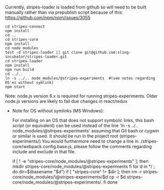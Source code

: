 Currently, stripes-loader is loaded from github so will need to be built manually rather than via prepublish script because of this:
https://github.com/npm/npm/issues/3055

    cd stripes-connect
    npm install
    cd ..
    cd stripes-core
    npm install
    cd node_modules
    test -d stripes-loader || git clone git@github.com:sling-incubator/stripes-loader.git
    cd stripes-loader
    npm install
    npm run build
    cd ../..
    ln -s ../.. node_modules/@stripes-experiments  #(see notes regarding OS'es without symlink)
    npm start

Note: node.js version 6.x is required for running stripes-experiments. Older node.js 
versions are likely to fail due changes in react/redux



* Note for OS without symlinks (MS Windows): 

  For installing on an OS that does not support symbolic links,
  this bash script (or equivalent) can be used instead of the line
    'ln -s ../.. node_modules/@stripes-experiments' 
  assuming that Git bash or cygwin or similar is used. 
  It should be run in the project root (stripes-experiments/)
  You would furthermore need to change a line in ./stripes-core/webpack.config.base.js,
  please follow the comments regarding include and exclude in that file. 

   if [ ! -e "stripes-core/node_modules/\@stripes-experiments" ]; then
     mkdir stripes-core/node_modules/\@stripes-experiments
   fi
   for d in */ ; do
     dir=$(basename "$d")
     if [ "stripes-core" != $dir ]; then
       rm -r stripes-core/node_modules/\@stripes-experiments/$d
       cp -r $d stripes-core/node_modules/\@stripes-experiments/.
     fi
   done
